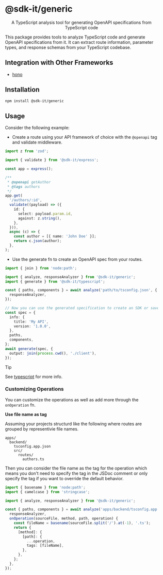# @sdk-it/generic

<p align="center">A TypeScript analysis tool for generating OpenAPI specifications from TypeScript code</p>

This package provides tools to analyze TypeScript code and generate OpenAPI specifications from it. It can extract route information, parameter types, and response schemas from your TypeScript codebase.

## Integration with Other Frameworks

- [hono](../hono/README.md)

## Installation

```bash
npm install @sdk-it/generic
```

## Usage

Consider the following example:

- Create a route using your API framework of choice with the `@openapi` tag and validate middleware.

```typescript
import z from 'zod';

import { validate } from '@sdk-it/express';

const app = express();

/**
 * @openapi getAuthor
 * @tags authors
 */
app.get(
  '/authors/:id',
  validate((payload) => ({
    id: {
      select: payload.param.id,
      against: z.string(),
    },
  })),
  async (c) => {
    const author = [{ name: 'John Doe' }];
    return c.json(author);
  },
);
```

- Use the generate fn to create an OpenAPI spec from your routes.

```typescript
import { join } from 'node:path';

import { analyze, responseAnalyzer } from '@sdk-it/generic';
import { generate } from '@sdk-it/typescript';

const { paths, components } = await analyze('path/to/tsconfig.json', {
  responseAnalyzer,
});

// Now you can use the generated specification to create an SDK or save it to a file
const spec = {
  info: {
    title: 'My API',
    version: '1.0.0',
  },
  paths,
  components,
};
await generate(spec, {
  output: join(process.cwd(), './client'),
});
```

> [!TIP]
> See [typescript](../typescript/README.md) for more info.

### Customizing Operations

You can customize the operations as well as add more through the `onOperation` fn.

**Use file name as tag**

Assuming your projects structurd like the following where routes are grouped by representivie file names.

```
apps/
  backend/
    tsconfig.app.json
    src/
      routes/
        authors.ts
```

Then you can consider the file name as the tag for the operation which means you don't need to specify the tag in the JSDoc comment or only specify the tag if you want to override the default behavior.

```typescript
import { basename } from 'node:path';
import { camelcase } from 'stringcase';

import { analyze, responseAnalyzer } from '@sdk-it/generic';

const { paths, components } = await analyze('apps/backend/tsconfig.app.json', {
  responseAnalyzer,
  onOperation(sourceFile, method, path, operation) {
    const fileName = basename(sourceFile.split('/').at(-1), '.ts');
    return {
      [method]: {
        [path]: {
          ...operation,
          tags: [fileName],
        },
      },
    };
  },
});
```
